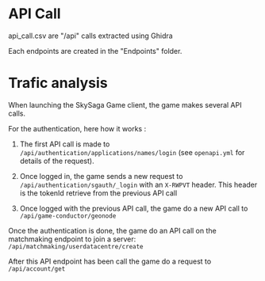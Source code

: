 # API Call

api_call.csv are "/api" calls extracted using Ghidra

Each endpoints are created in the "Endpoints" folder.

# Trafic analysis

When launching the SkySaga Game client, the game makes several API calls.

For the authentication, here how it works : 

1. The first API call is made to `/api/authentication/applications/names/login` (see `openapi.yml` for details of the request).

2. Once logged in, the game sends a new request to `/api/authentication/sgauth/_login` with an `X-RWPVT` header. This header is the tokenId retrieve from the previous API call

3. Once logged with the previous API call, the game do a new API call to `/api/game-conductor/geonode`

Once the authentication is done, the game do an API call on the matchmaking endpoint to join a server: `/api/matchmaking/userdatacentre/create`

After this API endpoint has been call the game do a request to `/api/account/get`


